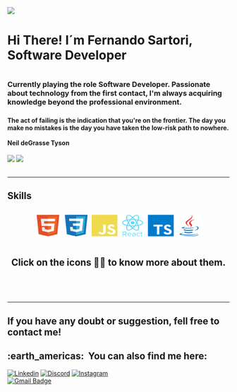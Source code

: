 ![](https://komarev.com/ghpvc/?username=Sartorisos&color=006bed)


 


<h1> Hi There! I´m Fernando Sartori, Software Developer <h1/>

<h3>Currently playing the role Software Developer. Passionate about technology from the first contact, I'm always acquiring knowledge beyond the professional environment.<h3/>

<H4>The act of failing is the indication that you're on the frontier. The day you make no mistakes is the day you have taken the low-risk path to nowhere. 
 <br><br>
 Neil deGrasse Tyson
</H5>

<div>
  <img src="https://github-readme-stats.zohan.tech/api?username=Sartorisos&hide_border=true&theme=dark&show_icons=true&icon_color=5658dd">

   <img width="356" src="https://github-readme-stats.zohan.tech/api/top-langs/?username=Sartorisos&layout=compact&hide_border=true&theme=dark&show_icons=true&icon_color=5658dd">

 
</div>
<br/>
  
   ______________________________________________________________________________________________________________________________________
   <h2> Skills </h2>
  
  
  ##
### 

<div align="center">
  <a href="https://www.w3schools.com/html/" target="_blank"><img align="center" alt="HTML" height="50" width="60" title="Html" src="https://raw.githubusercontent.com/devicons/devicon/master/icons/html5/html5-original.svg"></a>
  <a href="https://www.w3schools.com/css/" target="_blank"><img align="center" alt="CSS" height="50" width="60" title="CSS" src="https://raw.githubusercontent.com/devicons/devicon/master/icons/css3/css3-original.svg"></a>
  <a href="https://www.w3schools.com/js/" target="_blank"><img align="center" alt="JS" height="50" width="60" title="JavaScript" src="https://raw.githubusercontent.com/devicons/devicon/master/icons/javascript/javascript-plain.svg"></a>
  <a href="https://www.w3schools.com/react/" target="_blank"><img align="center" alt="React" height="50" width="60" title="React" src="https://github.com/devicons/devicon/blob/master/icons/react/react-original-wordmark.svg"></a>
  <a href="https://www.w3schools.com/typescript/" target="_blank"><img align="center" alt="TypeScript" height="50" width="60" title="TypeScript" src="https://github.com/devicons/devicon/blob/master/icons/typescript/typescript-original.svg"></a>
  <a href="https://www.w3schools.com/java/" target="_blank"><img align="center" alt="Java" height="50" width="60" title="Java" src="https://github.com/devicons/devicon/blob/master/icons/java/java-original.svg"></a>
  <br><br>
  <h2>Click on the icons ☝🏻 to know more about them.</h2>
</div>

##

</div>

<br>
<br>
  
  ________________________________________________________________________________________________________________________________
##
<h2>If you have any doubt or suggestion, fell free to contact me!</h2>
  

 
 <h2> :earth_americas: &nbsp;You can also find me here: </h2> 
 
<div> 

[![Linkedin](https://img.shields.io/badge/LinkedIn-0077B5?style=for-the-badge&logo=linkedin&logoColor=white)](https://www.linkedin.com/in/fernando-sartori-60659425a/)
[![Discord](https://img.shields.io/badge/Discord-7289DA?style=for-the-badge&logo=discord&logoColor=white)](https://discord.com/channels/@Sartorisos)
[![Instagram](https://img.shields.io/badge/Instagram-E4405F?style=for-the-badge&logo=instagram&logoColor=white)](https://www.instagram.com/fehsartori/)
   <br>
[![Gmail Badge](https://img.shields.io/badge/-fehsartorisos@gmail.com-006bed?style=flat-square&logo=Gmail&logoColor=white&link=mailto:fehsartorisos@gmail.com)](mailto:fehsartorisos@gmail.com)

 
